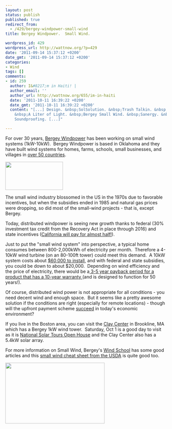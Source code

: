```yaml
---
layout: post
status: publish
published: true
redirect_from:
  - /429/bergey-windpower-small-wind
title: Bergey Windpower.  Small Wind.

wordpress_id: 429
wordpress_url: http://wattnow.org/?p=429
date: '2011-09-14 15:37:12 +0200'
date_gmt: '2011-09-14 15:37:12 +0200'
categories:
- Wind
tags: []
comments:
- id: 259
  author: I&#8217;m in Haiti! |
  author_email: ''
  author_url: http://wattnow.org/655/im-in-haiti
  date: '2011-10-11 16:39:22 +0200'
  date_gmt: '2011-10-11 16:39:22 +0200'
  content: "[...] Design. &nbsp;SolSolution. &nbsp;Trash Talkin. &nbsp;Harvest Power.
    &nbsp;A Liter of Light. &nbsp;Bergey Small Wind. &nbsp;Sanergy. &nbsp;Lingerie
    Soundproofing. [...]"

---
```

<p>For over 30 years,&nbsp;<a href="http://www.bergey.com/">Bergey Windpower</a>&nbsp;has been working on small wind systems (1kW-10kW). &nbsp;Bergey Windpower is based in Oklahoma and they have built wind systems for homes, farms, schools, small businesses, and villages in <a href="http://www.bergey.com/pages/projects">over 50 countries</a>.</p>
<p><a href="http://www.bergey.com/"><img class="alignleft size-full wp-image-430" title="bergey" src="{{ 'assets/from-wordpress/uploads/2011/09/bergey.jpg' | relative_url }}" alt="" width="180" height="88" /></a></p>

<p>The small wind industry blossomed in the US in the 1970s due to favorable incentives, but when the subsidies ended in 1985 and natural gas prices were dropping, so did most of the small-wind projects - that is, except Bergey.</p>
<p>Today, distributed windpower is seeing new growth thanks to federal (30% investment tax credit from the Recovery Act in place through 2016) and state incentives (<a href="http://www.bergey.com/pages/california_rebate_program_overview">California will pay for almost half!</a>).</p>
<p>Just to put the "small wind system" into perspective, a typical home consumes between 800-2,000kWh of electricity per month. &nbsp;Therefore a 4-10kW wind turbine (on an 80-100ft tower) could meet this demand. &nbsp;A 10kW system costs about <a href="http://www.bergey.com/pages/wind_power_for_the_home">$60,000 to install</a>, and with federal and state subsidies, you could be down to about $20,000. &nbsp;Depending on wind efficiency and the price of electricity, there would be a<a href="http://www.greentechmedia.com/articles/read/is-distributed-wind-power-the-answer-part-two/"> 3-5 year payback period for a product that has a 10-year warranty </a>(and is designed to function for 50 years!).</p>
<p>Of course, distributed wind power is not appropriate for all conditions - you need decent wind and enough space. &nbsp;But it seems like a pretty awesome solution if the conditions are right (especially for remote locations) - though will the upfront payment scheme <a href="http://www.greentechmedia.com/articles/read/is-distributed-wind-power-the-answer-part-two/">succeed</a> in today's economic environment?</p>
<p>If you live in the Boston area, you can visit the&nbsp;<a href="http://www.dexter-southfield.org/podium/default.aspx?t=119792">Clay Center</a>&nbsp;in Brookline, MA which has a Bergey 1kW wind tower. &nbsp;Saturday, Oct 1 is a good day to visit as it is&nbsp;<a href="http://www.ases.org/">National Solar Tours Open House</a>&nbsp;and the Clay Center also has a 5.4kW solar array.</p>
<p>For more information on Small Wind, Bergey's <a href="http://www.bergey.com/pages/wind_school">Wind School</a>&nbsp;has some good articles and this <a href="http://www.rurdev.usda.gov/or/biz/QuickGuide2SmallWind.pdf">small wind cheat sheet from the USDA</a> is quite good too.</p>
<p><a href="http://www.bergey.com/"><img class="alignleft size-full wp-image-432" title="bergeyhome" src="{{ 'assets/from-wordpress/uploads/2011/09/bergeyhome.jpg' | relative_url }}" alt="" width="310" height="190" /></a></p>
<p>
